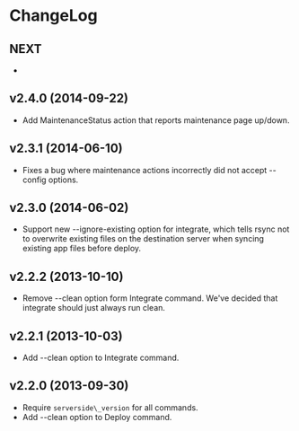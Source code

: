 # ChangeLog

## NEXT

  *

## v2.4.0 (2014-09-22)

  * Add MaintenanceStatus action that reports maintenance page up/down.

## v2.3.1 (2014-06-10)

  * Fixes a bug where maintenance actions incorrectly did not accept --config options.

## v2.3.0 (2014-06-02)

  * Support new --ignore-existing option for integrate, which tells rsync not to overwrite existing files on the destination server when syncing existing app files before deploy.

## v2.2.2 (2013-10-10)

  * Remove --clean option form Integrate command. We've decided that integrate should just always run clean.

## v2.2.1 (2013-10-03)

  * Add --clean option to Integrate command.

## v2.2.0 (2013-09-30)

  * Require `serverside\_version` for all commands.
  * Add --clean option to Deploy command.
